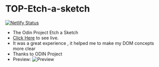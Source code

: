 # TOP-Etch-a-sketch
[![Netlify Status](https://api.netlify.com/api/v1/badges/15a3d2fc-7f8c-4175-b906-38668548276a/deploy-status)](https://app.netlify.com/sites/jsv-etch-a-sketch/deploys)
- The Odin Project Etch a Sketch
- [Click Here](https://jsv-etch-a-sketch.netlify.app/) to see live.
- It was a great experience , it helped me to make my DOM concepts more clear
- Thanks to ODIN Project
- Preview:
![Preview](https://user-images.githubusercontent.com/73294728/132082848-9da15453-fbaa-4e50-8b75-a85afda6097d.png)
